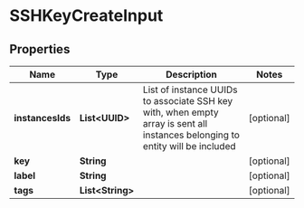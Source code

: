 

# SSHKeyCreateInput


## Properties

| Name | Type | Description | Notes |
|------------ | ------------- | ------------- | -------------|
|**instancesIds** | **List&lt;UUID&gt;** | List of instance UUIDs to associate SSH key with, when empty array is sent all instances belonging       to entity will be included |  [optional] |
|**key** | **String** |  |  [optional] |
|**label** | **String** |  |  [optional] |
|**tags** | **List&lt;String&gt;** |  |  [optional] |



